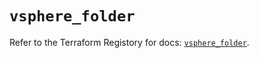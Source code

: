 # `vsphere_folder`

Refer to the Terraform Registory for docs: [`vsphere_folder`](https://registry.terraform.io/providers/hashicorp/vsphere/2.4.3/docs/resources/folder).
